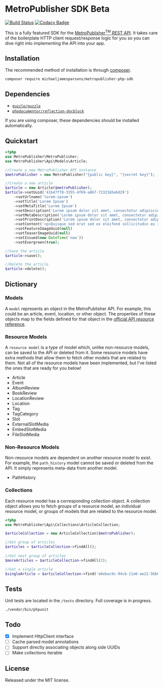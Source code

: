 
# MetroPublisher SDK Beta

[![Build Status](https://travis-ci.org/MichaelJamesParsons/MetroPublisher-PHP-SDK.svg?branch=version-0.x)](https://travis-ci.org/MichaelJamesParsons/MetroPublisher-PHP-SDK) [![Codacy Badge](https://api.codacy.com/project/badge/Grade/634ce9c10a5b469bb8e3efc985454796)](https://www.codacy.com/app/mjay-parsons/MetroPublisher-PHP-API?utm_source=github.com&amp;utm_medium=referral&amp;utm_content=MichaelJamesParsons/MetroPublisher-PHP-API&amp;utm_campaign=Badge_Grade)

This is a fully featured SDK for the [MetroPublisher<sup>TM</sup> REST API](https://api.metropublisher.com/index.html). It takes care of the boilerplate HTTP client request/response logic for you so you can dive right into implementing the API into your app.

## Installation

The recommended method of installation is through [composer](https://getcomposer.org).

    composer require michaeljamesparsons/metropublisher-php-sdk

## Dependencies

* [`guzzle/guzzle`](https://github.com/guzzle/guzzle)
* [`phpdocumentor/reflection-docblock`](https://github.com/phpDocumentor/ReflectionDocBlock)

If you are using composer, these dependencies should be installed automatically.

## Quickstart

```php
<?php
use MetroPublisher\MetroPublisher;
use MetroPublisher\Api\Models\Article;

//Create a new MetroPublisher API instance
$metroPublisher = new MetroPublisher("{public key}", "{secret key}");

//Create a new article
$article = new Article($metroPublisher);
$article->setUuid('41b47ff8-3355-4f69-a867-7232165e6d29')
    ->setUrlname('lorem-ipsum')
    ->setTitle('Lorem Ipsum')
    ->setMetaTitle('Lorem Ipsum')
    ->setDescription('Lorem ipsum dolor sit amet, consectetur adipiscing elit.')
    ->setMetaDescription('Lorem ipsum dolor sit amet, consectetur adipiscing elit.')
    ->setPrintDescription('Lorem ipsum dolor sit amet, consectetur adipiscing elit.')
    ->setContent('<p>Quisque sed erat sed ex eleifend sollicitudin eu id ligula.</p>')
    ->setFeatureImageUuid(null)
    ->setTeaserImageUuid(null)
    ->setIssued(new DateTime('now'))
    ->setEvergreen(true);

//Save the article
$article->save();

//Delete the article
$article->delete();
```

## Dictionary

### Models
A `model` represents an object in the MetroPublisher API. For example, this could be an article, event, location, or other object. The properties of these objects map to the fields defined for that object in the [official API resource reference](https://api.metropublisher.com/resources/index.html).

### Resource Models
A `resource model` is a type of model which, unlike non-resource models, can be saved to the API or deleted from it. Some resource models have extra methods that allow them to fetch other models that are related to them. Not all of the resource models have been implemented, but I've listed the ones that are ready for you below!

* Article
* Event
* AlbumReview
* BookReview
* LocationReview
* Location
* Tag
* TagCategory
* Slot
* ExternalSlotMedia
* EmbedSlotMedia
* FileSlotMedia

### Non-Resource Models
Non-resource models are dependent on another resource model to exist. For example, the `path_history` model cannot be saved or deleted from the API. It simply represents meta-data from another model.

* PathHistory

### Collections

Each resource model has a corresponding collection object. A collection object allows you to fetch groups of a resource model, an individual resource model, or groups of models that are related to the resource model.

```php
<?php
use MetroPublisher\Api\Collections\ArticleCollection;

$articleCollection = new ArticleCollection($metroPublisher);

//Get group of articles
$articles = $articleCollection->findAll();
    
//Get next group of articles
$moreArticles = $articleCollection->findAll(2);

//Get a single article
$singleArticle = $articleCollection->find('e6ebac9c-94cb-11e6-ae22-56b6b6499611');
```

## Tests
Unit tests are located in the `/tests` directory. Full coverage is in progress.

    ./vendor/bin/phpunit

## Todo
- [x] Implement HttpClient interface
- [ ] Cache parsed model annotations
- [ ] Support directly associating objects along side UUIDs
- [ ] Make collections iterable

## License

 Released under the MIT license.
